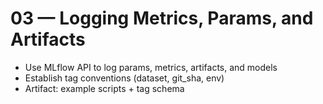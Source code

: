 # 03 — Logging Metrics, Params, and Artifacts

- Use MLflow API to log params, metrics, artifacts, and models
- Establish tag conventions (dataset, git_sha, env)
- Artifact: example scripts + tag schema
